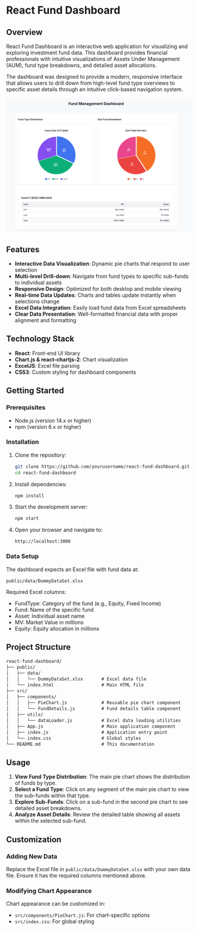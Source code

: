 # React Fund Dashboard

## Overview

React Fund Dashboard is an interactive web application for visualizing and exploring investment fund data. This dashboard provides financial professionals with intuitive visualizations of Assets Under Management (AUM), fund type breakdowns, and detailed asset allocations.

The dashboard was designed to provide a modern, responsive interface that allows users to drill down from high-level fund type overviews to specific asset details through an intuitive click-based navigation system.

![Fund Dashboard Screenshot](./screenshot.png)

## Features

- **Interactive Data Visualization**: Dynamic pie charts that respond to user selection
- **Multi-level Drill-down**: Navigate from fund types to specific sub-funds to individual assets
- **Responsive Design**: Optimized for both desktop and mobile viewing
- **Real-time Data Updates**: Charts and tables update instantly when selections change
- **Excel Data Integration**: Easily load fund data from Excel spreadsheets
- **Clear Data Presentation**: Well-formatted financial data with proper alignment and formatting

## Technology Stack

- **React**: Front-end UI library
- **Chart.js & react-chartjs-2**: Chart visualization
- **ExcelJS**: Excel file parsing
- **CSS3**: Custom styling for dashboard components

## Getting Started

### Prerequisites

- Node.js (version 14.x or higher)
- npm (version 6.x or higher)

### Installation

1. Clone the repository:
   ```bash
   git clone https://github.com/yourusername/react-fund-dashboard.git
   cd react-fund-dashboard
   ```

2. Install dependencies:
   ```bash
   npm install
   ```

3. Start the development server:
   ```bash
   npm start
   ```

4. Open your browser and navigate to:
   ```
   http://localhost:3000
   ```

### Data Setup

The dashboard expects an Excel file with fund data at:
```
public/data/DummyDataSet.xlsx
```

Required Excel columns:
- FundType: Category of the fund (e.g., Equity, Fixed Income)
- Fund: Name of the specific fund
- Asset: Individual asset name
- MV: Market Value in millions
- Equity: Equity allocation in millions

## Project Structure

```
react-fund-dashboard/
├── public/
│   ├── data/
│   │   └── DummyDataSet.xlsx       # Excel data file
│   └── index.html                  # Main HTML file
├── src/
│   ├── components/
│   │   ├── PieChart.js             # Reusable pie chart component
│   │   └── FundDetails.js          # Fund details table component
│   ├── utils/
│   │   └── dataLoader.js           # Excel data loading utilities
│   ├── App.js                      # Main application component
│   ├── index.js                    # Application entry point
│   └── index.css                   # Global styles
└── README.md                       # This documentation
```

## Usage

1. **View Fund Type Distribution**: The main pie chart shows the distribution of funds by type.
2. **Select a Fund Type**: Click on any segment of the main pie chart to view the sub-funds within that type.
3. **Explore Sub-Funds**: Click on a sub-fund in the second pie chart to see detailed asset breakdowns.
4. **Analyze Asset Details**: Review the detailed table showing all assets within the selected sub-fund.

## Customization

### Adding New Data

Replace the Excel file in `public/data/DummyDataSet.xlsx` with your own data file. Ensure it has the required columns mentioned above.

### Modifying Chart Appearance

Chart appearance can be customized in:
- `src/components/PieChart.js`: For chart-specific options
- `src/index.css`: For global styling

